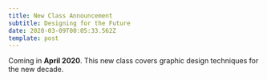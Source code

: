 ```yaml
---
title: New Class Announcement
subtitle: Designing for the Future
date: 2020-03-09T00:05:33.562Z
template: post
---
```

Coming in **April 2020**. This new class covers graphic design techniques for the new decade.
